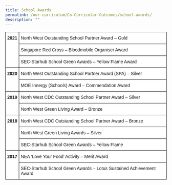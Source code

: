 ```yaml
---
title: School Awards
permalink: /our-curriculum/Co-Curricular-Outcomes/school-awards/
description: ""
---
```


<style type="text/css">
.tg  {border-collapse:collapse;border-spacing:0;}
.tg td{border-color:black;border-style:solid;border-width:1px;font-family:Arial, sans-serif;font-size:14px;
  overflow:hidden;padding:10px 5px;word-break:normal;}
.tg th{border-color:black;border-style:solid;border-width:1px;font-family:Arial, sans-serif;font-size:14px;
  font-weight:normal;overflow:hidden;padding:10px 5px;word-break:normal;}
.tg .tg-dgl5{background-color:#FFF;font-weight:bold;text-align:left;vertical-align:top}
.tg .tg-ktyi{background-color:#FFF;text-align:left;vertical-align:top}
</style>
<table class="tg">
<thead>
  <tr>
    <th class="tg-dgl5" rowspan="3"><span style="font-weight:700;background-color:transparent">2021</span></th>
    <th class="tg-ktyi"><span style="background-color:transparent">North West Outstanding School Partner Award – Gold</span></th>
  </tr>
  <tr>
    <th class="tg-ktyi"><span style="background-color:transparent">Singapore Red Cross – Bloodmobile Organiser Award </span></th>
  </tr>
  <tr>
    <th class="tg-ktyi"><span style="background-color:transparent">SEC-Starhub School Green Awards – Yellow Flame Award</span></th>
  </tr>
</thead>
<tbody>
  <tr>
    <td class="tg-dgl5" rowspan="2"><span style="font-weight:700;background-color:transparent">2020</span></td>
    <td class="tg-ktyi"><span style="background-color:transparent">North West Outstanding School Partner Award (SPA) – Silver</span></td>
  </tr>
  <tr>
    <td class="tg-ktyi"><span style="background-color:transparent">MOE Innergy (Schools) Award – Commendation Award</span></td>
  </tr>
  <tr>
    <td class="tg-dgl5" rowspan="2"><span style="font-weight:700;background-color:transparent">2019</span></td>
    <td class="tg-ktyi"><span style="background-color:transparent">North West CDC Outstanding School Partner Award – Silver</span></td>
  </tr>
  <tr>
    <td class="tg-ktyi"><span style="background-color:transparent">North West Green Living Award – Bronze</span></td>
  </tr>
  <tr>
    <td class="tg-dgl5" rowspan="3"><span style="font-weight:700;background-color:transparent">2018</span></td>
    <td class="tg-ktyi"><span style="background-color:transparent">North West CDC Outstanding School Partner Award – Bronze</span></td>
  </tr>
  <tr>
    <td class="tg-ktyi"><span style="background-color:transparent">North West Green Living Awards – Silver</span></td>
  </tr>
  <tr>
    <td class="tg-ktyi"><span style="background-color:transparent">SEC-Starhub School Green Awards – Yellow Flame</span></td>
  </tr>
  <tr>
    <td class="tg-dgl5" rowspan="2"><span style="font-weight:700;background-color:transparent">2017</span></td>
    <td class="tg-ktyi"><span style="background-color:transparent">NEA ‘Love Your Food’ Activity – Merit Award</span></td>
  </tr>
  <tr>
    <td class="tg-ktyi"><span style="background-color:transparent">SEC-Starhub School Green Awards – Lotus Sustained Achievement Award</span></td>
  </tr>
</tbody>
</table>